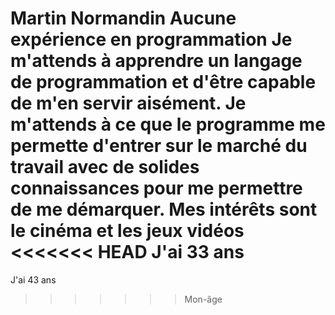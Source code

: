 Martin Normandin
Aucune expérience en programmation
Je m'attends à apprendre un langage de programmation et d'être capable de m'en servir aisément.
Je m'attends à ce que le programme me permette d'entrer sur le marché du travail avec de solides connaissances pour me permettre de me démarquer.
Mes intérêts sont le cinéma et les jeux vidéos
<<<<<<< HEAD
J'ai 33 ans
=======
J'ai 43 ans
>>>>>>> Mon-âge
